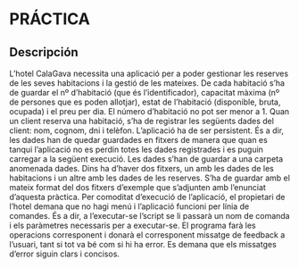 # PRÁCTICA

## Descripción

L’hotel CalaGava necessita una aplicació per a poder gestionar les reserves de les 
seves habitacions i la gestió de les mateixes. 
De cada habitació s’ha de guardar el nº d’habitació (que és l’identificador), 
capacitat màxima (nº de persones que es poden allotjar), estat de l’habitació 
(disponible, bruta, ocupada) i el preu per dia. El número d’habitació no pot ser 
menor a 1.
Quan un client reserva una habitació, s’ha de registrar les següents dades del 
client: nom, cognom, dni i telèfon. 
L’aplicació ha de ser persistent. És a dir, les dades han de quedar guardades en 
fitxers de manera que quan es tanqui l’aplicació no es perdin totes les dades 
registrades i es puguin carregar a la següent execució. Les dades s’han de guardar 
a una carpeta anomenada dades. Dins ha d’haver dos fitxers, un amb les dades 
de les habitacions i un altre amb les dades de les reserves. S’ha de guardar amb 
el mateix format del dos fitxers d’exemple que s’adjunten amb l’enunciat d’aquesta 
pràctica.
Per comoditat d’execució de l’aplicació, el propietari de l’hotel demana que no hagi 
menú i l’aplicació funcioni per línia de comandes. És a dir, a l’executar-se l’script 
se li passarà un nom de comanda i els paràmetres necessaris per a executar-se. 
El programa farà les operacions corresponent i donarà el corresponent missatge 
de feedback a l’usuari, tant si tot va bé com si hi ha error. Es demana que els 
missatges d’error siguin clars i concisos.
